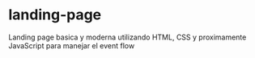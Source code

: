 # landing-page
 Landing page basica y moderna utilizando HTML, CSS y proximamente JavaScript para manejar el event flow
